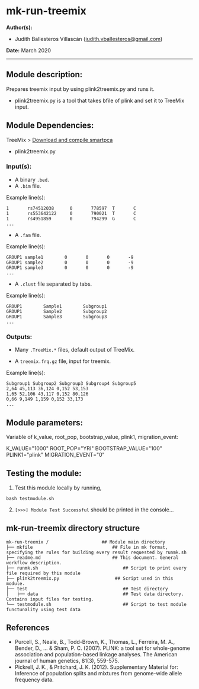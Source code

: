 # mk-run-treemix
**Author(s):**

* Judith Ballesteros Villascán (judith.vballesteros@gmail.com)

**Date:** March 2020 

---

## Module description:
Prepares treemix input by using plink2treemix.py and runs it.

* plink2treemix.py is a tool that takes bfile of plink and set it to TreeMix input.

## Module Dependencies:
TreeMix >
[Download and compile smartpca](https://bitbucket.org/nygcresearch/treemix/downloads/)

* plink2treemix.py

### Input(s):

* A binary `.bed`.
* A `.bim` file.

Example line(s):

```
1       rs74512038      0       778597  T       C
1       rs553642122     0       790021  T       C
1       rs4951859       0       794299  G       C
...
```
* A `.fam` file.

Example line(s):

```
GROUP1 sample1        0       0       0       -9
GROUP1 sample2        0       0       0       -9
GROUP1 sample3        0       0       0       -9
...
```
* A `.clust` file separated by tabs. 

Example line(s):

```
GROUP1        Sample1        Subgroup1
GROUP1        Sample2        Subgroup2
GROUP1        Sample3        Subgroup3
...
```

### Outputs:

* Many `.TreeMix.*` files, default output of TreeMix.

* A `treemix.frq.gz` file, input for treemix.

Example line(s):

```
Subgroup1 Subgroup2 Subgroup3 Subgroup4 Subgroup5 
2,64 45,113 36,124 0,152 53,153 
1,65 52,106 43,117 0,152 80,126 
0,66 9,149 1,159 0,152 33,173
...
```

## Module parameters:
Variable of k_value, root_pop, bootstrap_value, plink1, migration_event:

K_VALUE="1000"
ROOT_POP="YRI"
BOOTSTRAP_VALUE="100"
PLINK1="plink"
MIGRATION_EVENT="0"

## Testing the module:

1. Test this module locally by running,
```
bash testmodule.sh
```

2. `[>>>] Module Test Successful` should be printed in the console...

## mk-run-treemix directory structure

````
mk-run-treemix /				    ## Module main directory
├── mkfile						   		## File in mk format, specifying the rules for building every result requested by runmk.sh
├── readme.md							## This document. General workflow description.
├── runmk.sh								## Script to print every file required by this module
├── plink2treemix.py					 ## Script used in this module.
├── test									## Test directory
│   ├── data								## Test data directory. Contains input files for testing.
└── testmodule.sh							## Script to test module functunality using test data
````
## References
* Purcell, S., Neale, B., Todd-Brown, K., Thomas, L., Ferreira, M. A., Bender, D., ... & Sham, P. C. (2007). PLINK: a tool set for whole-genome association and population-based linkage analyses. The American journal of human genetics, 81(3), 559-575.
* Pickrell, J. K., & Pritchard, J. K. (2012). Supplementary Material for: Inference of population splits and mixtures from genome-wide allele frequency data.
